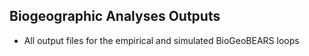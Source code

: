 ## Biogeographic Analyses Outputs
  + All output files for the empirical and simulated BioGeoBEARS loops

